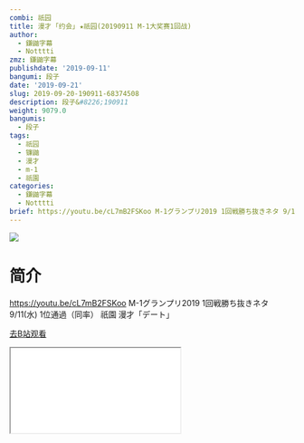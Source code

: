 ```yaml
---
combi: 祇园
title: 漫才 ｢约会｣ ★祇园(20190911 M-1大奖赛1回战)
author:
  - 鎌鼬字幕
  - Notttti
zmz: 鎌鼬字幕
publishdate: '2019-09-11'
bangumi: 段子
date: '2019-09-21'
slug: 2019-09-20-190911-68374508
description: 段子&#8226;190911
weight: 9079.0
bangumis:
  - 段子
tags:
  - 祇园
  - 镰鼬
  - 漫才
  - m-1
  - 祇園
categories:
  - 鎌鼬字幕
  - Notttti
brief: https://youtu.be/cL7mB2FSKoo M-1グランプリ2019 1回戦勝ち抜きネタ 9/11(水) 1位通過（同率） 祇園 漫才「デート」
---
```

![](https://raw.githubusercontent.com/tcgriffith/owaraisite/master/static/tmpimg/5c58e3da4dfe35d1fed96a251de06eb31984acb0.jpg.480.jpg)
# 简介  
https://youtu.be/cL7mB2FSKoo
M-1グランプリ2019 
1回戦勝ち抜きネタ 9/11(水) 1位通過（同率）
祇園 漫才「デート」  

[去B站观看](https://www.bilibili.com/video/av68374508/)
<div class ="resp-container"><iframe class="testiframe" src="//player.bilibili.com/player.html?aid=68374508"", scrolling="no", allowfullscreen="true" > </iframe></div> 
